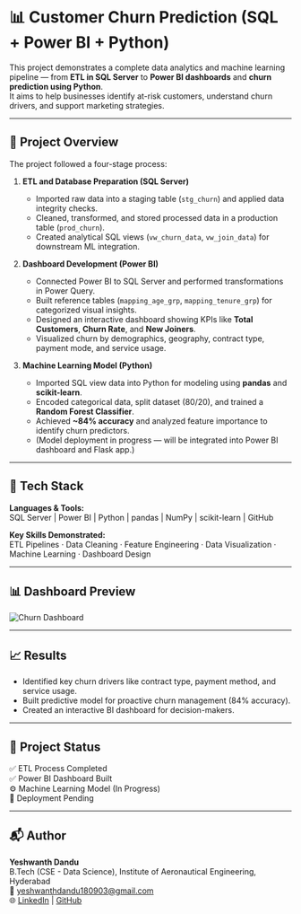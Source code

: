 # 📊 Customer Churn Prediction (SQL + Power BI + Python)

This project demonstrates a complete data analytics and machine learning pipeline — from **ETL in SQL Server** to **Power BI dashboards** and **churn prediction using Python**.  
It aims to help businesses identify at-risk customers, understand churn drivers, and support marketing strategies.

---

## 🚀 Project Overview
The project followed a four-stage process:
1. **ETL and Database Preparation (SQL Server)**
   - Imported raw data into a staging table (`stg_churn`) and applied data integrity checks.
   - Cleaned, transformed, and stored processed data in a production table (`prod_churn`).
   - Created analytical SQL views (`vw_churn_data`, `vw_join_data`) for downstream ML integration.

2. **Dashboard Development (Power BI)**
   - Connected Power BI to SQL Server and performed transformations in Power Query.
   - Built reference tables (`mapping_age_grp`, `mapping_tenure_grp`) for categorized visual insights.
   - Designed an interactive dashboard showing KPIs like **Total Customers**, **Churn Rate**, and **New Joiners**.
   - Visualized churn by demographics, geography, contract type, payment mode, and service usage.

3. **Machine Learning Model (Python)**
   - Imported SQL view data into Python for modeling using **pandas** and **scikit-learn**.
   - Encoded categorical data, split dataset (80/20), and trained a **Random Forest Classifier**.
   - Achieved **~84% accuracy** and analyzed feature importance to identify churn predictors.
   - (Model deployment in progress — will be integrated into Power BI dashboard and Flask app.)

---

## 🧠 Tech Stack
**Languages & Tools:**  
SQL Server | Power BI | Python | pandas | NumPy | scikit-learn | GitHub

**Key Skills Demonstrated:**  
ETL Pipelines · Data Cleaning · Feature Engineering · Data Visualization · Machine Learning · Dashboard Design

---

## 📊 Dashboard Preview
![Churn Dashboard](./reports/churn_dashboard.png)

---

## 📈 Results
- Identified key churn drivers like contract type, payment method, and service usage.  
- Built predictive model for proactive churn management (84% accuracy).  
- Created an interactive BI dashboard for decision-makers.

---

## 📅 Project Status
✅ ETL Process Completed  
✅ Power BI Dashboard Built  
⚙️ Machine Learning Model (In Progress)  
🚀 Deployment Pending

---

## 📬 Author
**Yeshwanth Dandu**  
B.Tech (CSE - Data Science), Institute of Aeronautical Engineering, Hyderabad  
📧 [yeshwanthdandu180903@gmail.com](mailto:yeshwanthdandu180903@gmail.com)  
🌐 [LinkedIn](https://linkedin.com/in/yeshwanth-dandu) | [GitHub](https://github.com/YeshwanthDandu180903)
